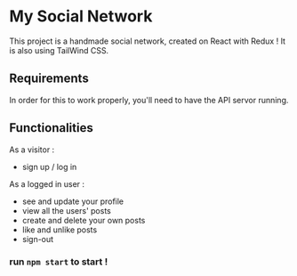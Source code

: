 # My Social Network

This project is a handmade social network, created on React with Redux ! It is also using TailWind CSS.

## Requirements

In order for this to work properly, you'll need to have the API servor running.

## Functionalities

As a visitor :
- sign up / log in

As a logged in user :
- see and update your profile
- view all the users' posts
- create and delete your own posts
- like and unlike posts
- sign-out

### run `npm start` to start !
